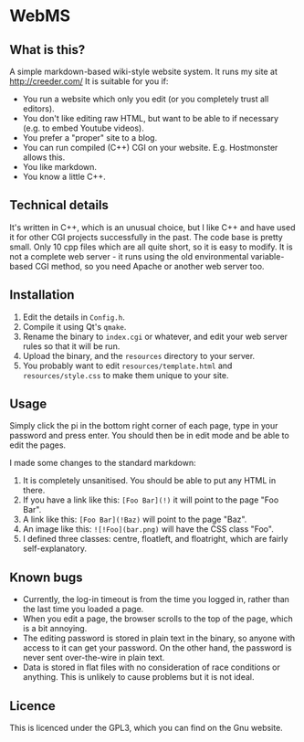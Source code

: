 # WebMS

## What is this?

A simple markdown-based wiki-style website system. It runs my site at http://creeder.com/
It is suitable for you if:

* You run a website which only you edit (or you completely trust all editors).
* You don't like editing raw HTML, but want to be able to if necessary (e.g. to embed Youtube videos).
* You prefer a "proper" site to a blog.
* You can run compiled (C++) CGI on your website. E.g. Hostmonster allows this.
* You like markdown.
* You know a little C++.

## Technical details

It's written in C++, which is an unusual choice, but I like C++ and have used it for other CGI projects
successfully in the past. The code base is pretty small. Only 10 cpp files which are all quite short, so
it is easy to modify. It is not a complete web server - it runs using the old environmental variable-based CGI
method, so you need Apache or another web server too.

## Installation

1. Edit the details in `Config.h`.
2. Compile it using Qt's `qmake`.
3. Rename the binary to `index.cgi` or whatever, and edit your web server rules so that it will be run.
4. Upload the binary, and the `resources` directory to your server.
5. You probably want to edit `resources/template.html` and `resources/style.css` to make them unique to your site.

## Usage

Simply click the pi in the bottom right corner of each page, type in your password and press enter.
You should then be in edit mode and be able to edit the pages.

I made some changes to the standard markdown:

1. It is completely unsanitised. You should be able to put any HTML in there.
2. If you have a link like this: `[Foo Bar](!)` it will point to the page "Foo Bar".
3. A link like this: `[Foo Bar](!Baz)` will point to the page "Baz".
4. An image like this: `![!Foo](bar.png)` will have the CSS class "Foo".
5. I defined three classes: centre, floatleft, and floatright, which are fairly self-explanatory.

## Known bugs

* Currently, the log-in timeout is from the time you logged in, rather than the last time you loaded a page.
* When you edit a page, the browser scrolls to the top of the page, which is a bit annoying.
* The editing password is stored in plain text in the binary, so anyone with access to it can get your password.
On the other hand, the password is never sent over-the-wire in plain text.
* Data is stored in flat files with no consideration of race conditions or anything. This is unlikely to cause
problems but it is not ideal.

## Licence

This is licenced under the GPL3, which you can find on the Gnu website.
